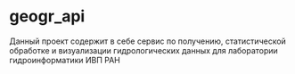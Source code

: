 # geogr_api
Данный проект содержит в себе сервис по получению, 
статистической обработке и визуализации гидрологических данных
для лаборатории гидроинформатики ИВП РАН
